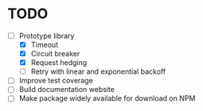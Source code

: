 # TODO

- [ ] Prototype library
  - [x] Timeout
  - [x] Circuit breaker
  - [x] Request hedging
  - [ ] Retry with linear and exponential backoff
- [ ] Improve test coverage
- [ ] Build documentation website
- [ ] Make package widely available for download on NPM
